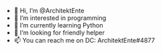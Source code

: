 - 👋 Hi, I’m @ArchitektEnte
- 👀 I’m interested in programming 
- 🌱 I’m currently learning Python
- 📖 I‘m looking for friendly helper
- 📫 You can reach me on DC: ArchitektEnte#4877

<!---
ArchitektEnte/ArchitektEnte is a ✨ special ✨ repository because its `README.md` (this file) appears on your GitHub profile.
You can click the Preview link to take a look at your changes.
--->
